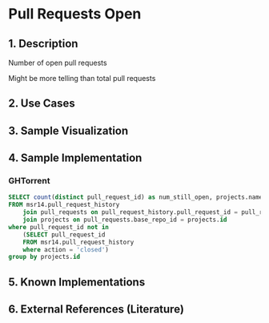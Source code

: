 # Pull Requests Open

## 1. Description
Number of open pull requests

Might be more telling than total pull requests

## 2. Use Cases

## 3. Sample Visualization

## 4. Sample Implementation

###  GHTorrent

```SQL
SELECT count(distinct pull_request_id) as num_still_open, projects.name as project_name, projects.url as url
FROM msr14.pull_request_history
    join pull_requests on pull_request_history.pull_request_id = pull_requests.id
    join projects on pull_requests.base_repo_id = projects.id
where pull_request_id not in
    (SELECT pull_request_id
    FROM msr14.pull_request_history
    where action = 'closed')
group by projects.id
```

## 5. Known Implementations

## 6. External References (Literature)

